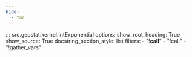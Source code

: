 ```yaml
---
hide:
  - toc
---
```


::: src.geostat.kernel.IntExponential
    options:
        show_root_heading: True
        show_source: True
        docstring_section_style: list
        filters:
          - "!__call__"
          - "!call"
          - "!gather_vars"